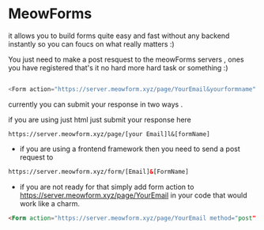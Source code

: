 # MeowForms

it allows you to build forms quite easy and fast without any backend instantly so you can foucs on what really matters :)

You just need to make a post resquest to the meowForms servers , ones you have registered that's it no hard more hard task or something :)

```js

<Form action="https://server.meowform.xyz/page/YourEmail&yourformname" method="post" />

```

currently you can submit your response in two ways .

if you are using just html just submit your response here

```
https://server.meowform.xyz/page/[your Email]l&[formName]

```

- if you are using a frontend framework then you need to send a post request to

```html
https://server.meowform.xyz/form/[Email]&[FormName]
```

- if you are not ready for that simply add form action to https://server.meowform.xyz/page/YourEmail in your code that would work like a charm.

```html
<Form action="https://server.meowform.xyz/page/YourEmail method="post" />
```
